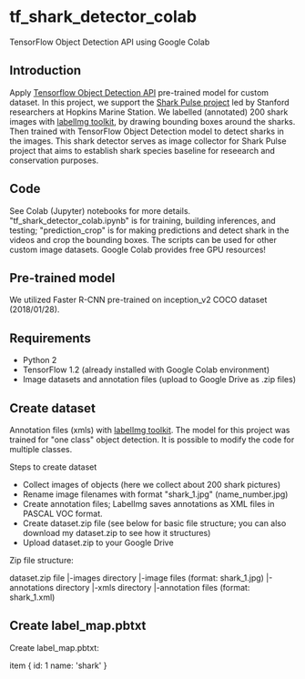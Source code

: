 # tf_shark_detector_colab
TensorFlow Object Detection API using Google Colab

## Introduction
Apply [Tensorflow Object Detection API](https://github.com/tensorflow/models/tree/master/research/object_detection) pre-trained model for custom dataset. In this project, we support the [Shark Pulse project](http://baseline3.stanford.edu/SharkPulse/) led by Stanford researchers at Hopkins Marine Station. We labelled (annotated) 200 shark images with [labelImg toolkit](https://github.com/tzutalin/labelImg), by drawing bounding boxes around the sharks. Then trained with TensorFlow Object Detection model to detect sharks in the images. This shark detector serves as image collector for Shark Pulse project that aims to establish shark species baseline for reseearch and conservation purposes.

## Code
See Colab (Jupyter) notebooks for more details. "tf_shark_detector_colab.ipynb" is for training, building inferences, and testing; "prediction_crop" is for making predictions and detect shark in the videos and crop the bounding boxes. The scripts can be used for other custom image datasets. Google Colab provides free GPU resources!

## Pre-trained model
We utilized Faster R-CNN pre-trained on inception_v2 COCO dataset (2018/01/28).

## Requirements
- Python 2
- TensorFlow 1.2
(already installed with Google Colab environment)
- Image datasets and annotation files (upload to Google Drive as .zip files)

## Create dataset
Annotation files (xmls) with [labelImg toolkit](https://github.com/tzutalin/labelImg). The model for this project was trained for "one class" object detection. It is possible to modify the code for multiple classes.

Steps to create dataset
- Collect images of objects (here we collect about 200 shark pictures)
- Rename image filenames with format "shark_1.jpg" (name_number.jpg)
- Create annotation files; LabelImg saves annotations as XML files in PASCAL VOC format.
- Create dataset.zip file (see below for basic file structure; you can also download my dataset.zip to see how it structures)
- Upload dataset.zip to your Google Drive

Zip file structure:

dataset.zip file
|-images directory
  |-image files (format: shark_1.jpg)
|-annotations directory
  |-xmls directory
    |-annotation files (format: shark_1.xml)
    
## Create label_map.pbtxt
Create label_map.pbtxt:

item {
  id: 1
  name: 'shark'
}
